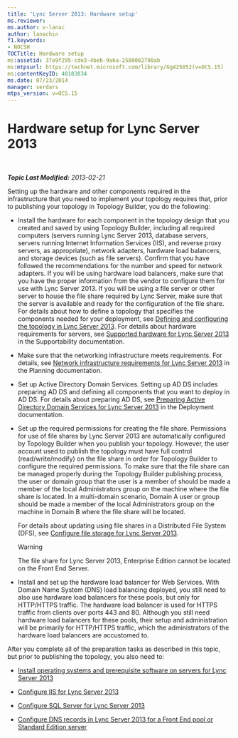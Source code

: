 ```yaml
---
title: 'Lync Server 2013: Hardware setup'
ms.reviewer: 
ms.author: v-lanac
author: lanachin
f1.keywords:
- NOCSH
TOCTitle: Hardware setup
ms:assetid: 37a9f295-cde3-4beb-9a6a-2580082798ab
ms:mtpsurl: https://technet.microsoft.com/library/Gg425852(v=OCS.15)
ms:contentKeyID: 48183834
ms.date: 07/23/2014
manager: serdars
mtps_version: v=OCS.15
---
```


<div data-xmlns="http://www.w3.org/1999/xhtml">

<div class="topic" data-xmlns="http://www.w3.org/1999/xhtml" data-msxsl="urn:schemas-microsoft-com:xslt" data-cs="http://msdn.microsoft.com/">

<div data-asp="http://msdn2.microsoft.com/asp">

# Hardware setup for Lync Server 2013

</div>

<div id="mainSection">

<div id="mainBody">

<span> </span>

_**Topic Last Modified:** 2013-02-21_

Setting up the hardware and other components required in the infrastructure that you need to implement your topology requires that, prior to publishing your topology in Topology Builder, you do the following:

  - Install the hardware for each component in the topology design that you created and saved by using Topology Builder, including all required computers (servers running Lync Server 2013, database servers, servers running Internet Information Services (IIS), and reverse proxy servers, as appropriate), network adapters, hardware load balancers, and storage devices (such as file servers). Confirm that you have followed the recommendations for the number and speed for network adapters. If you will be using hardware load balancers, make sure that you have the proper information from the vendor to configure them for use with Lync Server 2013. If you will be using a file server or other server to house the file share required by Lync Server, make sure that the server is available and ready for the configuration of the file share. For details about how to define a topology that specifies the components needed for your deployment, see [Defining and configuring the topology in Lync Server 2013](lync-server-2013-defining-and-configuring-the-topology.md). For details about hardware requirements for servers, see [Supported hardware for Lync Server 2013](lync-server-2013-supported-hardware.md) in the Supportability documentation.

  - Make sure that the networking infrastructure meets requirements. For details, see [Network infrastructure requirements for Lync Server 2013](lync-server-2013-network-infrastructure-requirements.md) in the Planning documentation.

  - Set up Active Directory Domain Services. Setting up AD DS includes preparing AD DS and defining all components that you want to deploy in AD DS. For details about preparing AD DS, see [Preparing Active Directory Domain Services for Lync Server 2013](lync-server-2013-preparing-active-directory-domain-services.md) in the Deployment documentation.

  - Set up the required permissions for creating the file share. Permissions for use of file shares by Lync Server 2013 are automatically configured by Topology Builder when you publish your topology. However, the user account used to publish the topology must have full control (read/write/modify) on the file share in order for Topology Builder to configure the required permissions. To make sure that the file share can be managed properly during the Topology Builder publishing process, the user or domain group that the user is a member of should be made a member of the local Administrators group on the machine where the file share is located. In a multi-domain scenario, Domain A user or group should be made a member of the local Administrators group on the machine in Domain B where the file share will be located.
    
    For details about updating using file shares in a Distributed File System (DFS), see [Configure file storage for Lync Server 2013](lync-server-2013-configure-dfs-file-storage.md).
    
    <div>
    

    > [!WARNING]  
    > The file share for Lync Server 2013, Enterprise Edition cannot be located on the Front End Server.

    
    </div>

  - Install and set up the hardware load balancer for Web Services. With Domain Name System (DNS) load balancing deployed, you still need to also use hardware load balancers for these pools, but only for HTTP/HTTPS traffic. The hardware load balancer is used for HTTPS traffic from clients over ports 443 and 80. Although you still need hardware load balancers for these pools, their setup and administration will be primarily for HTTP/HTTPS traffic, which the administrators of the hardware load balancers are accustomed to.

After you complete all of the preparation tasks as described in this topic, but prior to publishing the topology, you also need to:

  - [Install operating systems and prerequisite software on servers for Lync Server 2013](lync-server-2013-install-operating-systems-and-prerequisite-software-on-servers.md)

  - [Configure IIS for Lync Server 2013](lync-server-2013-configure-iis.md)

  - [Configure SQL Server for Lync Server 2013](lync-server-2013-configure-sql-server-for-lync-server.md)

  - [Configure DNS records in Lync Server 2013 for a Front End pool or Standard Edition server](lync-server-2013-configure-dns-records-for-a-front-end-pool-or-standard-edition-server.md)

</div>

<span> </span>

</div>

</div>

</div>

